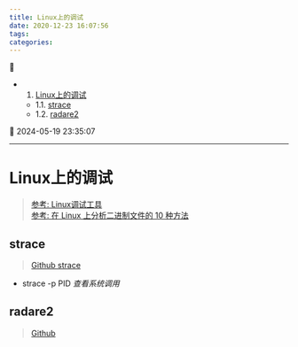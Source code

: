```yaml
---
title: Linux上的调试
date: 2020-12-23 16:07:56
tags: 
categories: 
---
```


💠

- 1. [Linux上的调试](#linux上的调试)
    - 1.1. [strace](#strace)
    - 1.2. [radare2](#radare2)

💠 2024-05-19 23:35:07
****************************************
# Linux上的调试

> [参考: Linux调试工具](https://www.cnblogs.com/lidabo/p/4377545.html)  
> [参考: 在 Linux 上分析二进制文件的 10 种方法 ](https://linux.cn/article-12187-1.html)  

## strace
> [Github strace](https://github.com/strace/strace)

- strace -p PID _查看系统调用_

## radare2
> [Github](https://github.com/radareorg/radare2)  
